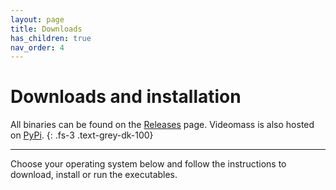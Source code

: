 ```yaml
---
layout: page
title: Downloads
has_children: true
nav_order: 4
---
```

# Downloads and installation

All binaries can be found on the [Releases](https://github.com/jeanslack/Videomass/releases) 
page. Videomass is also hosted on [PyPi](https://pypi.org/project/videomass/).
{: .fs-3 .text-grey-dk-100}   
   

--- 

Choose your operating system below and follow the instructions to 
download, install or run the executables. 


